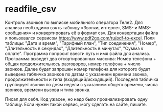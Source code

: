# readfile_csv
Контроль звонков по выписке мобильного оператора Теле2.
Для анализа необходимо взять таблицу «Звонки, интернет, SMS- и MMS-сообщения» и конвертировать её в формат csv.
Для конвертации файла я пользовался сервисом https://www.pdf2go.com/ru/pdf-to-excel.
Поля таблицы:
"Дата и время", "Тарифный план", "Тип соединения", "Номер", "Длительность в секундах", "Длительность в минутах", "Сумма к оплате".
Программа попросит ввести путь и имя файла для анализа.
Программа выведет два отсортированных массива: Номер телефона + общая продолжительнось разговоров, номер телефона + число звонков.
Далее будет запрошен номер телефона для которого будет выведена табличка звонков по датам с указанием времени звонка, продолжительности и типа (входящий/исходящий).
Последняя табличка группирует звонки по дням недели с указанием общего времени, числа звонков, времени вызова и типа звонка.

Писал для себя. Код ужасен, но надо было проанализировать одну таблицу. Если нужен такой сервис, могу сделать на сайте, пишите.
